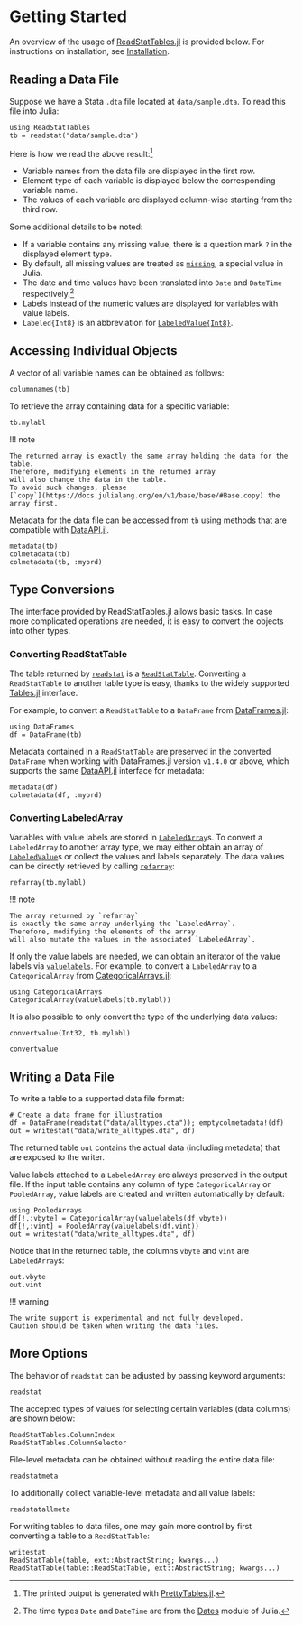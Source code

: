 # Getting Started

An overview of the usage of
[ReadStatTables.jl](https://github.com/junyuan-chen/ReadStatTables.jl) is provided below.
For instructions on installation, see [Installation](@ref).

## Reading a Data File

Suppose we have a Stata `.dta` file located at `data/sample.dta`.
To read this file into Julia:

```@repl getting-started
using ReadStatTables
tb = readstat("data/sample.dta")
```

Here is how we read the above result:[^1]

- Variable names from the data file are displayed in the first row.
- Element type of each variable is displayed below the corresponding variable name.
- The values of each variable are displayed column-wise starting from the third row.

Some additional details to be noted:

- If a variable contains any missing value, there is a question mark `?` in the displayed element type.
- By default, all missing values are treated as [`missing`](https://docs.julialang.org/en/v1/manual/missing/), a special value in Julia.
- The date and time values have been translated into `Date` and `DateTime` respectively.[^2]
- Labels instead of the numeric values are displayed for variables with value labels.
- `Labeled{Int8}` is an abbreviation for [`LabeledValue{Int8}`](@ref).

## Accessing Individual Objects

A vector of all variable names can be obtained as follows:

```@repl getting-started
columnnames(tb)
```

To retrieve the array containing data for a specific variable:

```@repl getting-started
tb.mylabl
```

!!! note

    The returned array is exactly the same array holding the data for the table.
    Therefore, modifying elements in the returned array
    will also change the data in the table.
    To avoid such changes, please
    [`copy`](https://docs.julialang.org/en/v1/base/base/#Base.copy) the array first.

Metadata for the data file can be accessed from `tb`
using methods that are compatible with [DataAPI.jl](https://github.com/JuliaData/DataAPI.jl).

```@repl getting-started
metadata(tb)
colmetadata(tb)
colmetadata(tb, :myord)
```

## Type Conversions

The interface provided by ReadStatTables.jl allows basic tasks.
In case more complicated operations are needed,
it is easy to convert the objects into other types.

### Converting ReadStatTable

The table returned by [`readstat`](@ref) is a [`ReadStatTable`](@ref).
Converting a `ReadStatTable` to another table type is easy,
thanks to the widely supported [Tables.jl](https://github.com/JuliaData/Tables.jl) interface.

For example, to convert a `ReadStatTable` to a `DataFrame` from
[DataFrames.jl](https://github.com/JuliaData/DataFrames.jl):

```@repl getting-started
using DataFrames
df = DataFrame(tb)
```

Metadata contained in a `ReadStatTable` are preserved in the converted `DataFrame`
when working with DataFrames.jl version `v1.4.0` or above,
which supports the same [DataAPI.jl](https://github.com/JuliaData/DataAPI.jl)
interface for metadata:

```@repl getting-started
metadata(df)
colmetadata(df, :myord)
```

### Converting LabeledArray

Variables with value labels are stored in [`LabeledArray`](@ref)s.
To convert a `LabeledArray` to another array type,
we may either obtain an array of [`LabeledValue`](@ref)s
or collect the values and labels separately.
The data values can be directly retrieved by calling [`refarray`](@ref):

```@repl getting-started
refarray(tb.mylabl)
```

!!! note

    The array returned by `refarray`
    is exactly the same array underlying the `LabeledArray`.
    Therefore, modifying the elements of the array
    will also mutate the values in the associated `LabeledArray`.

If only the value labels are needed,
we can obtain an iterator of the value labels via [`valuelabels`](@ref).
For example, to convert a `LabeledArray` to a `CategoricalArray` from
[CategoricalArrays.jl](https://github.com/JuliaData/CategoricalArrays.jl):

```@repl getting-started
using CategoricalArrays
CategoricalArray(valuelabels(tb.mylabl))
```

It is also possible to only convert the type of the underlying data values:

```@repl getting-started
convertvalue(Int32, tb.mylabl)
```

```@docs
convertvalue
```

## Writing a Data File

To write a table to a supported data file format:

```@repl getting-started
# Create a data frame for illustration
df = DataFrame(readstat("data/alltypes.dta")); emptycolmetadata!(df)
out = writestat("data/write_alltypes.dta", df)
```

The returned table `out` contains the actual data (including metadata)
that are exposed to the writer.

Value labels attached to a `LabeledArray` are always preserved in the output file.
If the input table contains any column of type `CategoricalArray` or `PooledArray`,
value labels are created and written automatically by default:

```@repl getting-started
using PooledArrays
df[!,:vbyte] = CategoricalArray(valuelabels(df.vbyte))
df[!,:vint] = PooledArray(valuelabels(df.vint))
out = writestat("data/write_alltypes.dta", df)
```

Notice that in the returned table, the columns `vbyte` and `vint` are `LabeledArray`s:

```@repl getting-started
out.vbyte
out.vint
```

!!! warning

    The write support is experimental and not fully developed.
    Caution should be taken when writing the data files.

## More Options

The behavior of `readstat` can be adjusted by passing keyword arguments:

```@docs
readstat
```

The accepted types of values for selecting certain variables (data columns) are shown below:

```@docs
ReadStatTables.ColumnIndex
ReadStatTables.ColumnSelector
```

File-level metadata can be obtained without reading the entire data file:

```@docs
readstatmeta
```

To additionally collect variable-level metadata and all value labels:

```@docs
readstatallmeta
```

For writing tables to data files,
one may gain more control by first converting a table to a `ReadStatTable`:

```@docs
writestat
ReadStatTable(table, ext::AbstractString; kwargs...)
ReadStatTable(table::ReadStatTable, ext::AbstractString; kwargs...)
```

[^1]: The printed output is generated with [PrettyTables.jl](https://github.com/ronisbr/PrettyTables.jl).

[^2]: The time types `Date` and `DateTime` are from the [Dates](https://docs.julialang.org/en/v1/stdlib/Dates/) module of Julia.
